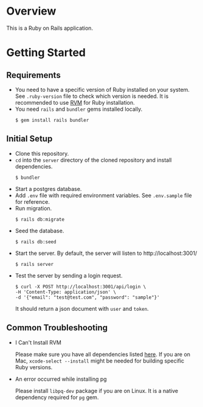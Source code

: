 # Overview

This is a Ruby on Rails application.

# Getting Started

## Requirements

- You need to have a specific version of Ruby installed on your system.
  See `.ruby-version` file to check which version is needed.
  It is recommended to use [RVM](https://rvm.io/) for Ruby installation.
- You need `rails` and `bundler` gems installed locally.
  ```
  $ gem install rails bundler
  ```

## Initial Setup

- Clone this repository.
- `cd` into the `server` directory of the cloned repository and install dependencies.
  ```
  $ bundler
  ```
- Start a postgres database.
- Add `.env` file with required environment variables. See `.env.sample` file for reference.
- Run migration.
  ```
  $ rails db:migrate
  ```
- Seed the database.
  ```
  $ rails db:seed
  ```
- Start the server. By default, the server will listen to http://localhost:3001/
  ```
  $ rails server
  ```
- Test the server by sending a login request.
  ```
  $ curl -X POST http://localhost:3001/api/login \
  -H 'Content-Type: application/json' \
  -d '{"email": "test@test.com", "password": "sample"}'
  ```
  It should return a json document with `user` and `token`.

## Common Troubleshooting

- I Can't Install RVM

  Please make sure you have all dependencies listed [here](https://rvm.io/rvm/install).
  If you are on Mac, `xcode-select --install` might be needed for building specific Ruby versions.

- An error occurred while installing pg

  Please install `libpq-dev` package if you are on Linux. It is a native dependency required for `pg` gem.
